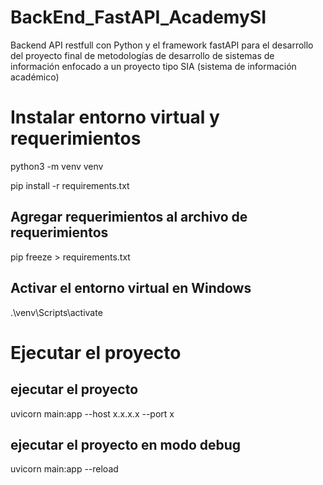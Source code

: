 # BackEnd_FastAPI_AcademySI
Backend API restfull con Python y el framework fastAPI para el desarrollo del proyecto final de metodologías de desarrollo de sistemas de información enfocado a un proyecto tipo SIA (sistema de información académico)


# Instalar entorno virtual y requerimientos
python3 -m venv venv

pip install -r requirements.txt

## Agregar requerimientos al archivo de requerimientos
pip freeze > requirements.txt

## Activar el entorno virtual en Windows
.\venv\Scripts\activate


# Ejecutar el proyecto
## ejecutar el proyecto 
uvicorn main:app --host x.x.x.x --port x

## ejecutar el proyecto en modo debug
uvicorn main:app --reload 
